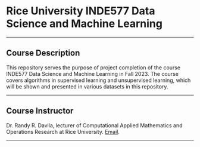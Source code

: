 # Rice University INDE577 Data Science and Machine Learning
---
## Course Description

This repository serves the purpose of project completion of the course INDE577 Data Science and Machine Learning in Fall 2023. The course covers algorithms in supervised learning and unsupervised learning, which will be shown and presented in various datasets in this repository.


---
## Course Instructor
Dr. Randy R. Davila, lecturer of Computational Applied Mathematics and Operations Research at Rice University. [Email](rrd6@rice.edu).

---
